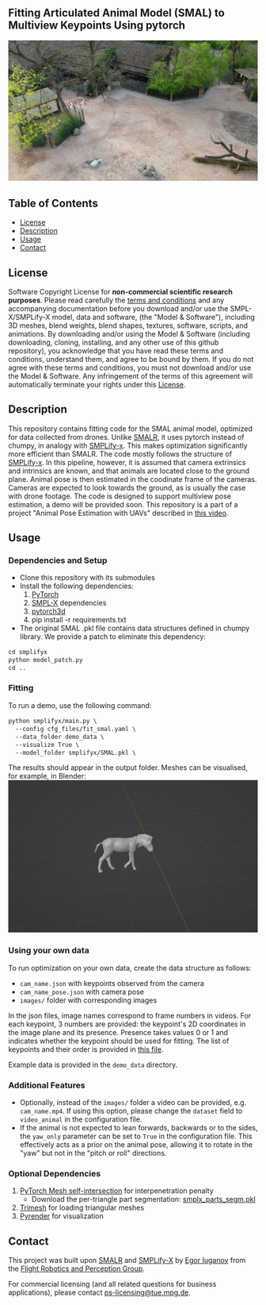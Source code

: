 ## Fitting Articulated Animal Model (SMAL) to Multiview Keypoints Using pytorch

![SMAL Example](./images/teaser_fig.png)

## Table of Contents
  * [License](#license)
  * [Description](#description)
  * [Usage](#usage)
  * [Contact](#contact)


## License

Software Copyright License for **non-commercial scientific research purposes**.
Please read carefully the [terms and conditions](https://github.com/vchoutas/smplx/blob/master/LICENSE) and any accompanying documentation before you download and/or use the SMPL-X/SMPLify-X model, data and software, (the "Model & Software"), including 3D meshes, blend weights, blend shapes, textures, software, scripts, and animations. By downloading and/or using the Model & Software (including downloading, cloning, installing, and any other use of this github repository), you acknowledge that you have read these terms and conditions, understand them, and agree to be bound by them. If you do not agree with these terms and conditions, you must not download and/or use the Model & Software. Any infringement of the terms of this agreement will automatically terminate your rights under this [License](./LICENSE).

## Description

This repository contains fitting code for the SMAL animal model, optimized for data collected from drones. Unlike [SMALR](https://github.com/silviazuffi/smalr_online), it uses pytorch instead of chumpy, in analogy with [SMPLify-x](https://github.com/vchoutas/smplify-x). This makes optimization significantly more efficient than SMALR. The code mostly follows the structure of [SMPLify-x](https://github.com/vchoutas/smplify-x). In this pipeline, however, it is assumed that camera extrinsics and intrinsics are known, and that animals are located close to the ground plane. Animal pose is then estimated in the coodinate frame of the cameras. Cameras are expected to look towards the ground, as is usually the case with drone footage. The code is designed to support multiview pose estimation, a demo will be provided soon. This repository is a part of a project "Animal Pose Estimation with UAVs" described in [this video](https://www.youtube.com/watch?v=EiarAs1s7wg&ab_channel=AamirAhmad).

## Usage

### Dependencies and Setup

 - Clone this repository with its submodules
 - Install the following dependencies:
    1. [PyTorch](https://pytorch.org/)
    2. [SMPL-X](https://github.com/vchoutas/smplx) dependencies
    3. [pytorch3d](https://pytorch3d.org/)
    4. pip install -r requirements.txt
 - The original SMAL .pkl file contains data structures defined in chumpy library. We provide a patch to eliminate this dependency: 
```Shell
cd smplifyx
python model_patch.py
cd ..
```

### Fitting 

To run a demo, use the following command:
```Shell
python smplifyx/main.py \
  --config cfg_files/fit_smal.yaml \
  --data_folder demo_data \
  --visualize True \
  --model_folder smplifyx/SMAL.pkl \
```
The results should appear in the output folder. Meshes can be visualised, for example, in Blender:
![Mesh Example](./images/mesh_example.png)


### Using your own data
To run optimization on your own data, create the data structure as follows: 
 - `cam_name.json` with keypoints observed from the camera
 - `cam_name_pose.json` with camera pose
 - `images/` folder with corresponding images
 
 In the json files, image names correspond to frame numbers in videos. For each keypoint, 3 numbers are provided: the keypoint's 2D coordinates in the image plane and its presence. Presence takes values 0 or 1 and indicates whether the keypoint should be used for fitting. The list of keypoints and their order is provided in [this file](./smplifyx/landmark_names.txt).

Example data is provided in the `demo_data` directory.

### Additional Features

 - Optionally, instead of the `images/` folder a video can be provided, e.g. `cam_name.mp4`. If using this option, please change the `dataset` field to `video_animal` in the configuration file.
 - If the animal is not expected to lean forwards, backwards or to the sides, the `yaw_only` parameter can be set to `True` in the configuration file. This effectively acts as a prior on the animal pose, allowing it to rotate in the "yaw" but not in the "pitch or roll" directions.


### Optional Dependencies

1. [PyTorch Mesh self-intersection](https://github.com/vchoutas/torch-mesh-isect) for interpenetration penalty 
   * Download the per-triangle part segmentation: [smplx_parts_segm.pkl](https://owncloud.tuebingen.mpg.de/index.php/s/MWnr8Kso4K8T8at)
2. [Trimesh](https://trimsh.org/) for loading triangular meshes
3. [Pyrender](https://pyrender.readthedocs.io/) for visualization

## Contact
This project was built upon [SMALR](https://github.com/silviazuffi/smalr_online) and [SMPLify-X](https://github.com/vchoutas/smplify-x) by [Egor Iuganov](mailto:egor.iuganov@ifr.uni-stuttgart.de) from the [Flight Robotics and Perception Group](https://www.aamirahmad.de/).

For commercial licensing (and all related questions for business applications), please contact [ps-licensing@tue.mpg.de](mailto:ps-licensing@tue.mpg.de).
